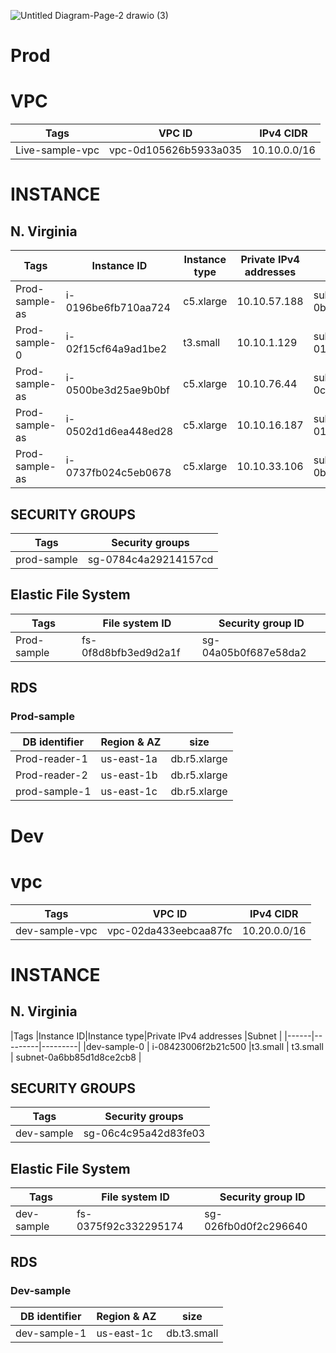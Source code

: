 
![Untitled Diagram-Page-2 drawio (3)](https://user-images.githubusercontent.com/82954458/158584023-c568e32d-8efc-4d05-bfa5-1bd3631cb3a2.png)



# Prod

# VPC 

|Tags|VPC ID |IPv4 CIDR |
|------|---------|---------|
|Live-sample-vpc| vpc-0d105626b5933a035 | 10.10.0.0/16 |



# INSTANCE

## N. Virginia

|Tags |Instance ID|Instance type|Private IPv4 addresses |Subnet|
|------|---------|---------|--------|--------|
|Prod-sample-as|i-0196be6fb710aa724 |c5.xlarge |10.10.57.188 |subnet-0baad8304b1f54f02 |
|Prod-sample-0 |i-02f15cf64a9ad1be2 | t3.small | 10.10.1.129 |subnet-01068cf8ad487b3e0 |
|Prod-sample-as| i-0500be3d25ae9b0bf |c5.xlarge| 10.10.76.44 | subnet-0ca156edb893f6ca1| 
|Prod-sample-as | i-0502d1d6ea448ed28 | c5.xlarge | 10.10.16.187 | subnet-01068cf8ad487b3e0 |
|Prod-sample-as | i-0737fb024c5eb0678 | c5.xlarge |10.10.33.106 | subnet-0baad8304b1f54f02 |

## SECURITY GROUPS

|Tags|Security groups|
|------|---------|
|prod-sample | sg-0784c4a29214157cd | 

## Elastic File System

|Tags |File system ID |Security group ID |
|------|---------|---------| 
|Prod-sample |fs-0f8d8bfb3ed9d2a1f | sg-04a05b0f687e58da2 | 

## RDS 

###  Prod-sample

|DB identifier |Region & AZ |size |
|------|---------|--------|
| Prod-reader-1 | us-east-1a |db.r5.xlarge|
| Prod-reader-2 |us-east-1b|db.r5.xlarge| 
| prod-sample-1 |us-east-1c|db.r5.xlarge |



# Dev 

# vpc 
|Tags|VPC ID |IPv4 CIDR |
|------|---------|---------|
|dev-sample-vpc | vpc-02da433eebcaa87fc | 10.20.0.0/16 | 


# INSTANCE

## N. Virginia

|Tags |Instance ID|Instance type|Private IPv4 addresses |Subnet |
|------|---------|---------|
|dev-sample-0 | i-08423006f2b21c500 |t3.small | t3.small | subnet-0a6bb85d1d8ce2cb8 | 

## SECURITY GROUPS

|Tags|Security groups|
|------|---------|
| dev-sample  |  sg-06c4c95a42d83fe03 |

## Elastic File System

|Tags |File system ID |Security group ID |
|------|---------|---------| 
|dev-sample |fs-0375f92c332295174| sg-026fb0d0f2c296640 | 

## RDS 

###  Dev-sample

|DB identifier |Region & AZ | size |
|------|---------|--------|
|dev-sample-1 | us-east-1c| db.t3.small |


 
